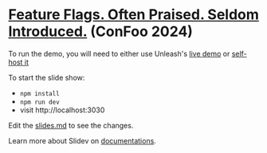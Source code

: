 # [Feature Flags. Often Praised. Seldom Introduced.](https://confoo.ca/en/2024/session/feature-flags-often-praised-seldom-talked-about) (ConFoo 2024)

To run the demo, you will need to either use Unleash's [live demo](https://docs.getunleash.io/quickstart#more-unleash) or [self-host it](https://docs.getunleash.io/quickstart)

To start the slide show:

- `npm install`
- `npm run dev`
- visit http://localhost:3030

Edit the [slides.md](./slides.md) to see the changes.

Learn more about Slidev on [documentations](https://sli.dev/).

